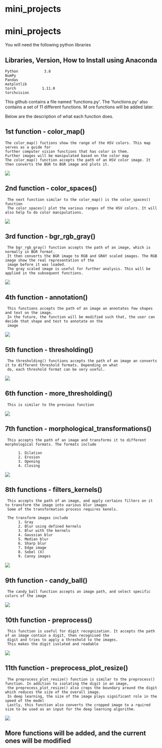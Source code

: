 # mini_projects

# mini_projects


You will need the following python libraries 


Libraries, Version, How to Install using Anaconda
-------------------------------------------------------------------
	Python 		      3.8		
	NumPy 	
	Pandas  		
	matplotlib 		
	torch 		     1.11.0	
	torchvision		


This github contains a file named 'functions.py'. The 'functions.py' also contains a set of 11 different functions. M
ore functions will be added later. 

Below are the description of what each function does. 


1st function - color_map()
-----------------------------------------------------------------------------------------------------------------------------
	The color_map() fuctions show the range of the HSV colors. This map serves as a guide for
	further computer vision functions that has color in them. 
	Further images will be manipulated based on the color map
	The color_map() function accepts the path of an HSV color image. It then converts the BGR to BGR image and plots it. 
	
![](images/colr_map.png)

2nd function - color_spaces()
-----------------------------------------------------------------------------------------------------------------------------

     The next function similar to the color_map() is the color_spaces() function 
     The color_spaces() plot the various ranges of the HSV colors. It will also help to do color manipulations. 

![](images/color_spaces.png)

3rd function - bgr_rgb_gray()
-----------------------------------------------------------------------------------------------------------------------------
     The bgr_rgb_gray() function accepts the path of an image, which is normally in BGR format. 
     It then converts the BGR image to RGB and GRAY scaled images. The RGB image show the real representation of the 
     image before it was loaded. 
     The gray scaled image is useful for further analysis. This will be applied in the subsequent functions. 
     
![](images/bgr_rgb_gray.png)


4th function -  annotation()
-----------------------------------------------------------------------------------------------------------------------------
     This functions accepts the path of an image an annotates few shapes and text on the image. 
     In the future, the function will be modified such that, the user can decide that shape and test to annotate on the 
     image  
     
![](images/annotation.png)

5th function - thresholding()
-----------------------------------------------------------------------------------------------------------------------------
     The thresholding() functions accepts the path of an image an converts it to different threshold formats. Depending on what 
     do, each threshold format can be very useful. 

![](images/thresholding.png)

6th function - more_thresholding()
-----------------------------------------------------------------------------------------------------------------------------
     This is similar to the previous function

![](images/more_thresholding.png)

7th function - morphological_transformations()
-----------------------------------------------------------------------------------------------------------------------------
     This accepts the path of an image and transforms it to different morphological formats. The formats include 

          1. Dilation 
          2. Erosion 
          3. Opening 
          4. Closing 

![](images/morphological_transformations.png)

8th functions - filters_kernels()
-----------------------------------------------------------------------------------------------------------------------------
     This accepts the path of an image, and apply certains filters on it to transform the image into various blur images
     Some of the transformation process requires kenels. 
     
     The transform images include 
          1. Gray 
          2. Blur using defined kernels 
          3. Blur with the kernels 
          4. Gaussian blur 
          5. Median blur 
          6. Sharp blur 
          7. Edge image 
          8. Sobel (X)
          9. Canny images 
	  
![](images/filters_kernels.png)

9th function - candy_ball()
-----------------------------------------------------------------------------------------------------------------------------
     The candy_ball function accepts an image path, and select specific colors of the image 

![](images/candy_ball.png)

10th function - preprocess()
-----------------------------------------------------------------------------------------------------------------------------
     This function is useful for digit recognization. It accepts the path of an image contain a digit, then recognised the 
     digit and tries to apply a threshold to the images. 
     This makes the digit isolated and readable 
     
![](images/preprocess.png)

11th function - preprocess_plot_resize()
-----------------------------------------------------------------------------------------------------------------------------
     The preprocess_plot_resize() function is similar to the preprocess() function. In addition to isolating the digit in an image, 
     the preprocess_plot_resize() also crops the boundary around the digit which reduces the size of the overall image. 
     In deep learning, the size of the image plays significant role in the speed of the model 
     Lastly, this function also converts the cropped image to a rquired size to be used as an input for the deep learning algorithm. 

![](images/preprocess_plot_resize.png)

More functions will be added, and the current ones will be modified 
-----------------------------------------------------------------------------------------------------------------------------
	
